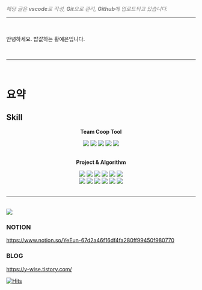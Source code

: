 <p style="color:gray;"><i>해당 글은 <b>vscode</b>로 작성, <b>Git</b>으로 관리, <b>Github</b>에 업로드되고 있습니다.</i><p>

---

<br>

안녕하세요. 밥값하는 황예은입니다.

<br>

---

</br>
<div><h1><b>요약</b></h1></div>

<h2>Skill</h2>
<div align=center>

**Team Coop Tool**

  <img src="https://img.shields.io/badge/git-F05032?style=flat-square&logo=git&logoColor=white">
  <img src="https://img.shields.io/badge/github-000000?style=flat-square&logo=github&logoColor=white">
  <img src="https://img.shields.io/badge/gitlab-FC6D26?style=flat-square&logo=gitlab&logoColor=white">
  <img src="https://img.shields.io/badge/notion-000000?style=flat-square&logo=notion&logoColor=white"> 
  <img src="https://img.shields.io/badge/Slack-4A154B?style=flat-square&logo=slack&logoColor=white"> 
</div>
<br>
<div align=center>

**Project & Algorithm**

  <img src="https://img.shields.io/badge/Unity-000000?style=flat-square&logo=Unity&logoColor=white"> 
  <img src="https://img.shields.io/badge/Csharp-239120?style=flat-square&logo=Csharp&logoColor=white"> 
  <img src="https://img.shields.io/badge/c++-00599C?style=flat-square&logo=c%2B%2B&logoColor=white">
  <img src="https://img.shields.io/badge/Java-007396?style=flat-square&logo=Java&logoColor=white">
  <img src="https://img.shields.io/badge/c-A8B9CC?style=flat-square&logo=c&logoColor=white"> 
  <img src="https://img.shields.io/badge/python-3776AB?style=flat-square&logo=python&logoColor=white">
<br>
  <img src="https://img.shields.io/badge/html5-E34F26?style=flat-square&logo=html5&logoColor=white"> 
  <img src="https://img.shields.io/badge/css-1572B6?style=flat-square&logo=css3&logoColor=white"> 
  <img src="https://img.shields.io/badge/javascript-F7DF1E?style=flat-square&logo=javascript&logoColor=black"> 
  <img src="https://img.shields.io/badge/vue.js-4FC08D?style=flat-square&logo=vue.js&logoColor=white"> 
  <img src="https://img.shields.io/badge/bootstrap-7952B3?style=flat-square&logo=bootstrap&logoColor=white">
  <img src="https://img.shields.io/badge/mysql-4479A1?style=flat-square&logo=mysql&logoColor=white">
</div>

<br>

---

<br>

<div>
  <img src="http://mazassumnida.wtf/api/v2/generate_badge?boj=dkfflsl">
<div>

### NOTION

https://www.notion.so/YeEun-67d2a46f16df4fa280ff99450f980770

### BLOG

https://y-wise.tistory.com/

[![Hits](https://hits.seeyoufarm.com/api/count/incr/badge.svg?url=https%3A%2F%2Fgithub.com%2Fise-yen&count_bg=%23CCB7F3&title_bg=%23574A70&icon=&icon_color=%23E7E7E7&title=hits&edge_flat=false)](https://hits.seeyoufarm.com)
